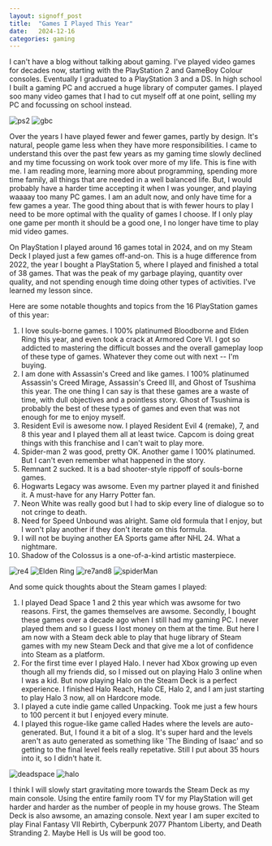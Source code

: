```yaml
---
layout: signoff_post
title:  "Games I Played This Year"
date:   2024-12-16
categories: gaming
---
```


I can't have a blog without talking about gaming.
I've played video games for decades now, starting with the PlayStation 2 and GameBoy Colour consoles.
Eventually I graduated to a PlayStation 3 and a DS.
In high school I built a gaming PC and accrued a huge library of computer games. 
I played soo many video games that I had to cut myself off at one point, selling my PC and focussing on school instead. 

![ps2](https://www.lifewire.com/thmb/YljTSuEHBxdV5qRvvnewKmRTkB8=/1500x0/filters:no_upscale():max_bytes(150000):strip_icc()/playstation2-75a4c7cb06ea40a597c267ee3662681a.jpg)
![gbc](https://i.ytimg.com/vi/la--KfCQKA4/hq720.jpg?sqp=-oaymwEhCK4FEIIDSFryq4qpAxMIARUAAAAAGAElAADIQj0AgKJD&rs=AOn4CLCJxwr32lVrKKRNHX2-Q_99kRjpcA)


Over the years I have played fewer and fewer games, partly by design.
It's natural, people game less when they have more responsibilities.
I came to understand this over the past few years as my gaming time slowly declined and my time focussing on work took over more of my life. 
This is fine with me.
I am reading more, learning more about programming, spending more time family, all things that are needed in a well balanced life. 
But, I would probably have a harder time accepting it when I was younger, and playing waaaay too many PC games. 
I am an adult now, and only have time for a few games a year. 
The good thing about that is with fewer hours to play I need to be more optimal with the quality of games I choose.
If I only play one game per month it should be a good one, I no longer have time to play mid video games.

On PlayStation I played around 16 games total in 2024, and on my Steam Deck I played just a few games off-and-on.
This is a huge difference from 2022, the year I bought a PlayStation 5, where I played and finished a total of 38 games.
That was the peak of my garbage playing, quantity over quality, and not spending enough time doing other types of activities.
I've learned my lesson since.

Here are some notable thoughts and topics from the 16 PlayStation games of this year:

1. I love souls-borne games. I 100% platinumed Bloodborne and Elden Ring this year, and even took a crack at Armored Core VI. I got so addicted to mastering the difficult bosses and the overall gameplay loop of these type of games. Whatever they come out with next -- I'm buying. 
2. I am done with Assassin's Creed and like games. I 100% platinumed Assassin's Creed Mirage, Assassin's Creed III, and Ghost of Tsushima this year. The one thing I can say is that these games are a waste of time, with dull objectives and a pointless story. Ghost of Tsushima is probably the best of these types of games and even that was not enough for me to enjoy myself.
3. Resident Evil is awesome now. I played Resident Evil 4 (remake), 7, and 8 this year and I played them all at least twice. Capcom is doing great things with this franchise and I can't wait to play more.
4. Spider-man 2 was good, pretty OK. Another game I 100% platinumed. But I can't even remember what happened in the story. 
5. Remnant 2 sucked. It is a bad shooter-style rippoff of souls-borne games.
6. Hogwarts Legacy was awsome. Even my partner played it and finished it. A must-have for any Harry Potter fan. 
7. Neon White was really good but I had to skip every line of dialogue so to not cringe to death.
8. Need for Speed Unbound was alright. Same old formula that I enjoy, but I won't play another if they don't iterate on this formula.
9. I will not be buying another EA Sports game after NHL 24. What a nightmare.
10. Shadow of the Colossus is a one-of-a-kind artistic masterpiece. 

![re4](https://www.residentevil.com/re4/assets/images/trailer/thumb-220603-re.jpg)
![Elden Ring](https://images.ladbible.com/resize?type=webp&quality=70&width=3840&fit=contain&gravity=auto&url=https://images.ladbiblegroup.com/v3/assets/bltbc1876152fcd9f07/blt220f481047315ae0/633d48a117b7fa1113c9195a/bbtv.png)
![re7and8](https://encrypted-tbn0.gstatic.com/images?q=tbn:ANd9GcSYau-y-D2kSfTPqOkdHgzYwLgbVgnOhuQjmw&s)
![spiderMan](https://i.ytimg.com/vi/3MVohpYMrbQ/maxresdefault.jpg)

And some quick thoughts about the Steam games I played:

1. I played Dead Space 1 and 2 this year which was awsome for two reasons. First, the games themselves are awsome. Secondly, I bought these games over a decade ago when I still had my gaming PC. I never played them and so I guess I lost money on them at the time. But here I am now with a Steam deck able to play that huge library of Steam games with my new Steam Deck and that give me a lot of confidence into Steam as a platform.
2. For the first time ever I played Halo. I never had Xbox growing up even though all my friends did, so I missed out on playing Halo 3 online when I was a kid. But now playing Halo on the Steam Deck is a perfect experience. I finished Halo Reach, Halo CE, Halo 2, and I am just starting to play Halo 3 now, all on Hardcore mode.
3. I played a cute indie game called Unpacking. Took me just a few hours to 100 percent it but I enjoyed every minute.
4. I played this rogue-like game called Hades where the levels are auto-generated. But, I found it a bit of a slog. It's super hard and the levels aren't as auto generated as something like 'The Binding of Isaac' and so getting to the final level feels really repetative. Still I put about 35 hours into it, so I didn't hate it.

![deadspace](https://static0.gamerantimages.com/wordpress/wp-content/uploads/2024/01/why-dead-space-2-remake-might-have-a-harder-time-standing-out.jpg)
![halo](https://media.gq.com/photos/5b352dfc7556ff39f919e78a/16:9/w_2560%2Cc_limit/halo-show-showtime-gq.jpghttps://media.gq.com/photos/5b352dfc7556ff39f919e78a/16:9/w_2560%2Cc_limit/halo-show-showtime-gq.jpg)

I think I will slowly start gravitating more towards the Steam Deck as my main console.
Using the entire family room TV for my PlayStation will get harder and harder as the number of people in my house grows.
The Steam Deck is also awsome, an amazing console. 
Next year I am super excited to play Final Fantasy VII Rebirth, Cyberpunk 2077 Phantom Liberty, and Death Stranding 2. Maybe Hell is Us will be good too.